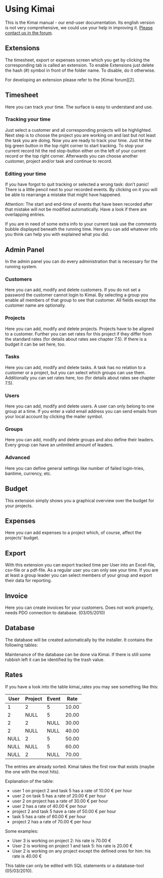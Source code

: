 # Using Kimai

This is the Kimai manual - our end-user documentation. Its english version is not very comprehensive, we could use your help in improving it. [Please contact us in the forum](http://forum.kimai.org/).

## Extensions

The timesheet, export or expenses screen which you get by clicking the corresponding tab is called an extension. To enable Extensions just delete the hash (#) symbol in front of the folder name. To disable, do it otherwise.

For developing an extension please refer to the [Kimai forum][2].

## Timesheet

Here you can track your time. The surface is easy to understand and use.

### Tracking your time

Just select a customer and all corresponding projects will be highlighted. Next step is to choose the project you are working on and last but not least the task you are doing. Now you are ready to track your time. Just hit the big green button in the top right corner to start tracking. To stop your current record hit the red stop-button either on the left of your current record or the top right corner. Afterwards you can choose another customer, project and/or task and continue to record.

### Editing your time

If you have forgot to quit tracking or selected a wrong task: don’t panic! There is a little pencil next to your recorded events. By clicking on it you will be able to rearrange a mistake that might have happened.

Attention: The start and end-time of events that have been recorded after that mistake will not be modified automatically. Have a look if there are overlapping entries.

If you are in need of some extra info to your current task use the comments bubble displayed beneath the running time. Here you can add whatever info you think can help you with explained what you did.

## Admin Panel

In the admin panel you can do every administration that is necessary for the running system.

### Customers

Here you can add, modify and delete customers. If you do not set a password the customer cannot login to Kimai. By selecting a group you enable all members of that group to see that customer. All fields except the customer name are optionally.

### Projects

Here you can add, modify and delete projects. Projects have to be aligned to a customer. Further you can set rates for this project if they differ from the standard rates (for details about rates see chapter 7.5). If there is a budget it can be set here, too.

### Tasks

Here you can add, modify and delete tasks. A task has no relation to a customer or a project, but you can select which groups can use them. Additionally you can set rates here, too (for details about rates see chapter 7.5).

### Users

Here you can add, modify and delete users. A user can only belong to one group at a time. If you enter a valid email address you can send emails from your local account by clicking the mailer symbol.

### Groups

Here you can add, modify and delete groups and also define their leaders. Every group can have an unlimited amount of leaders.

### Advanced

Here you can define general settings like number of failed login-tries, bantime, currency, etc.

## Budget

This extension simply shows you a graphical overview over the budget for your projects.

## Expenses

Here you can add expenses to a project which, of course, affect the projects’ budget.

## Export

With this extension you can export tracked time per User into an Excel-file, csv-file or a pdf-file. As a regular user you can only see your time. If you are at least a group leader you can select members of your group and export their data for reporting.

## Invoice

Here you can create invoices for your customers. Does not work properly, needs PDO connection to database. (03/05/2010)

## Database

The database will be created automatically by the installer. It contains the following tables:

Maintenance of the database can be done via Kimai. If there is still some rubbish left it can be identified by the trash value.

## Rates

If you have a look into the table kimai_rates you may see something like this:

| User | Project | Event | Rate |
| -- | -- | -- | -- |
| 1 | 2 | 5 | 10.00 |
| 2 | NULL | 5 | 20.00 |
| 2 | 2 | NULL | 30.00 |
| 2 | NULL | NULL | 40.00 |
| NULL | 2 | 5 | 50.00 |
| NULL | NULL | 5 | 60.00 |
| NULL | 2 | NULL | 70.00 |

The entries are already sorted. Kimai takes the first row that exists (maybe the one with the most hits).

Explanation of the table:

- user 1 on project 2 and task 5 has a rate of 10.00 € per hour
- user 2 on task 5 has a rate of 20.00 € per hour
- user 2 on project has a rate of 30.00 € per hour
- user 2 has a rate of 40.00 € per hour
- project 2 and task 5 have a rate of 50.00 € per hour
- task 5 has a rate of 60.00 € per hour
- project 2 has a rate of 70.00 € per hour

Some examples:
- User 3 is working on project 2: his rate is 70.00 €
- User 2 is working on project 1 and task 5: his rate is 20.00 €
- User 2 is working on any project except the defined ones for him: his rate is 40.00 €

This table can only be edited with SQL statements or a database-tool (05/03/2010).
